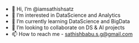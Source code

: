 - 👋 Hi, I’m @iamsathishsatz
- 👀 I’m interested in DataScience and Analytics
- 🌱 I’m currently learning DataScience and BigData
- 💞️ I’m looking to collaborate on DS & AI projects
- 📫 How to reach me - sathishbabu.s.g@gmail.com

<!---
iamsathishsatz/iamsathishsatz is a ✨ special ✨ repository because its `README.md` (this file) appears on your GitHub profile.
You can click the Preview link to take a look at your changes.
--->
